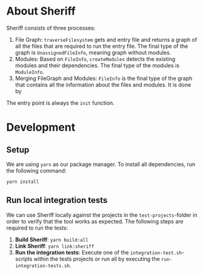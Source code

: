 # About Sheriff
Sheriff consists of three processes:

1. File Graph: `traverseFilesystem` gets and entry file and returns a graph of all the files that are required to run
   the entry file. The final type of the graph is `UnassignedFileInfo`, meaning graph without modules.
2. Modules: Based on `FileInfo`, `createModules` detects the existing modules and their dependencies. The final type of
   the modules is `ModuleInfo`.
3. Merging FileGraph and Modules: `FileInfo` is the final type of the graph that contains all the information about the
   files and modules. It is done by

The entry point is always the `init` function.

# Development

## Setup
We are using `yarn` as our package manager. To install all dependencies, run the following command:

```shell
yarn install
```

## Run local integration tests

We can use Sheriff locally against the projects in the `test-projects`-folder in order to verify that the tool works as
expected. The following steps are required to run the tests:

1. **Build Sheriff**: `yarn build:all`
2. **Link Sheriff**: `yarn link:sheriff`
3. **Run the integration tests**: Execute one of the `integration-test.sh`-scripts within the tests projects or run all by executing the `run-integration-tests.sh`.
